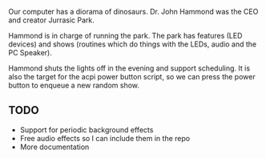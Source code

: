 Our computer has a diorama of dinosaurs. Dr. John Hammond was the CEO and creator Jurrasic Park. 

Hammond is in charge of running the park. The park has features (LED devices) and shows (routines which do things with the LEDs, audio and the PC Speaker). 

Hammond shuts the lights off in the evening and support scheduling. It is also the target for the acpi power button script, so we can press the power button to enqueue a new random show.


TODO
----
* Support for periodic background effects
* Free audio effects so I can include them in the repo
* More documentation
